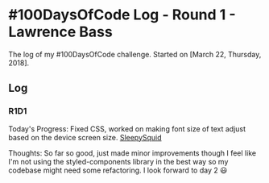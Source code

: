 # #100DaysOfCode Log - Round 1 - Lawrence Bass

The log of my #100DaysOfCode challenge. Started on [March 22, Thursday, 2018].

## Log

### R1D1 
Today's Progress: Fixed CSS, worked on making font size of text adjust based on the device screen size.
[SleepySquid](https://www.sleepysquid.com)

Thoughts: So far so good, just made minor improvements though I feel like I'm not using the styled-components library in the best way so my codebase might need some refactoring. I look forward to day 2 :smiley:
